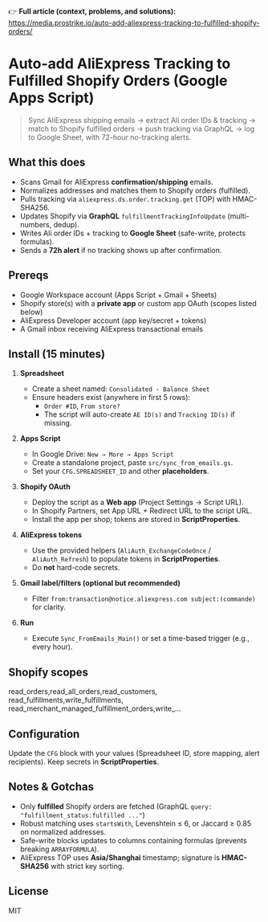 👉 **Full article (context, problems, and solutions):** https://media.prostrike.io/auto-add-aliexpress-tracking-to-fulfilled-shopify-orders/

# Auto-add AliExpress Tracking to Fulfilled Shopify Orders (Google Apps Script)

> Sync AliExpress shipping emails → extract Ali order IDs & tracking → match to Shopify fulfilled orders → push tracking via GraphQL → log to Google Sheet, with 72-hour no-tracking alerts.

## What this does
- Scans Gmail for AliExpress **confirmation/shipping** emails.
- Normalizes addresses and matches them to Shopify orders (fulfilled).
- Pulls tracking via `aliexpress.ds.order.tracking.get` (TOP) with HMAC-SHA256.
- Updates Shopify via **GraphQL** `fulfillmentTrackingInfoUpdate` (multi-numbers, dedup).
- Writes Ali order IDs + tracking to **Google Sheet** (safe-write, protects formulas).
- Sends a **72h alert** if no tracking shows up after confirmation.

## Prereqs
- Google Workspace account (Apps Script + Gmail + Sheets)
- Shopify store(s) with a **private app** or custom app OAuth (scopes listed below)
- AliExpress Developer account (app key/secret + tokens)
- A Gmail inbox receiving AliExpress transactional emails

## Install (15 minutes)
1. **Spreadsheet**
   - Create a sheet named: `Consolidated - Balance Sheet`
   - Ensure headers exist (anywhere in first 5 rows):
     - `Order #ID`, `From store?`
     - The script will auto-create `AE ID(s)` and `Tracking ID(s)` if missing.

2. **Apps Script**
   - In Google Drive: `New → More → Apps Script`
   - Create a standalone project, paste `src/sync_from_emails.gs`.
   - Set your `CFG.SPREADSHEET_ID` and other **placeholders**.

3. **Shopify OAuth**
   - Deploy the script as a **Web app** (Project Settings → Script URL).
   - In Shopify Partners, set App URL + Redirect URL to the script URL.
   - Install the app per shop; tokens are stored in **ScriptProperties**.

4. **AliExpress tokens**
   - Use the provided helpers (`AliAuth_ExchangeCodeOnce` / `AliAuth_Refresh`) to populate tokens in **ScriptProperties**.
   - Do **not** hard-code secrets.

5. **Gmail label/filters (optional but recommended)**
   - Filter `from:transaction@notice.aliexpress.com subject:(commande)` for clarity.

6. **Run**
   - Execute `Sync_FromEmails_Main()` or set a time-based trigger (e.g., every hour).

## Shopify scopes
read_orders,read_all_orders,read_customers,
read_fulfillments,write_fulfillments,
read_merchant_managed_fulfillment_orders,write_…

## Configuration
Update the `CFG` block with your values (Spreadsheet ID, store mapping, alert recipients). Keep secrets in **ScriptProperties**.

## Notes & Gotchas
- Only **fulfilled** Shopify orders are fetched (GraphQL `query: "fulfillment_status:fulfilled ..."`)  
- Robust matching uses `startsWith`, Levenshtein ≤ 6, or Jaccard ≥ 0.85 on normalized addresses.  
- Safe-write blocks updates to columns containing formulas (prevents breaking `ARRAYFORMULA`).  
- AliExpress TOP uses **Asia/Shanghai** timestamp; signature is **HMAC-SHA256** with strict key sorting.

## License
MIT
